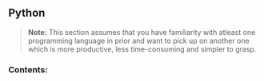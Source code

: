 ## Python

> **Note:** This section assumes that you have familiarity with atleast one programming language in prior and want to pick up on another one which is more productive, less time-consuming and simpler to grasp. 

### Contents:

